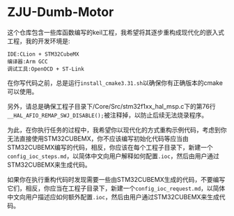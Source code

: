 # ZJU-Dumb-Motor

这个仓库包含一些库函数编写的keil工程，我希望将其逐步重构成现代化的嵌入式工程，我的开发环境是:

```
IDE:CLion + STM32CubeMX
编译器:Arm GCC
调试工具:OpenOCD + ST-Link
```

在你写代码之前，总是运行`install_cmake3.31.sh`以确保你有正确版本的cmake可以使用。

另外，请总是确保工程子目录下/Core/Src/stm32f1xx_hal_msp.c下的第76行`__HAL_AFIO_REMAP_SWJ_DISABLE();`被注释掉，以防止后续无法烧录程序。

为此，在你执行任务的过程中，我希望你以现代化的方式重构示例代码，考虑到你无法直接使用STM32CUBEMX，你不应该编写初始化代码等应当由STM32CUBEMX编写的代码，相反，你应该在每个工程子目录下，新建一个`config_ioc_steps.md`，以简体中文向用户解释如何配置`.ioc`，然后由用户通过STM32CUBEMX来生成代码。

如果你在执行重构代码时发现需要一些由STM32CUBEMX生成的代码，不要编写它们，相反，你应当在工程子目录下，新建一个`config_ioc_request.md`，以简体中文向用户描述应如何额外配置`.ioc`，然后由用户通过STM32CUBEMX来生成代码。
